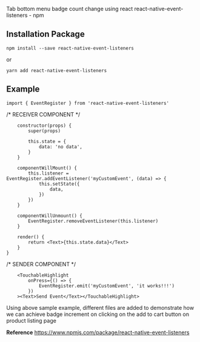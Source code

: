 Tab bottom menu badge count change using react react-native-event-listeners - npm

## **Installation Package**

```npm install --save react-native-event-listeners```

or

```yarn add react-native-event-listeners```


## **Example**

```import { EventRegister } from 'react-native-event-listeners'```
 

/*  RECEIVER COMPONENT */

```class Receiver extends PureComponent {
    constructor(props) {
        super(props)
        
        this.state = {
            data: 'no data',
        }
    }
    
    componentWillMount() {
        this.listener = EventRegister.addEventListener('myCustomEvent', (data) => {
            this.setState({
                data,
            })
        })
    }
    
    componentWillUnmount() {
        EventRegister.removeEventListener(this.listener)
    }
    
    render() {
        return <Text>{this.state.data}</Text>
    }
}
```
 
/* SENDER COMPONENT */

```const Sender = (props) => (
    <TouchableHighlight
        onPress={() => {
            EventRegister.emit('myCustomEvent', 'it works!!!')
        })
    ><Text>Send Event</Text></TouchableHighlight>
```
    
Using above sample example, different files are added to demonstrate how we can achieve badge increment on clicking on the add to cart button on product listing page

**Reference**
https://www.npmjs.com/package/react-native-event-listeners
